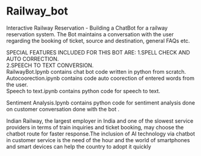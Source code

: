 # Railway_bot
Interactive Railway Reservation -  Building a ChatBot for a railway reservation system. The Bot   maintains a conversation with the user regarding the booking of ticket, source and destination, general FAQs etc. 


SPECIAL FEATURES INCLUDED FOR THIS BOT ARE:
   1.SPELL CHECK AND AUTO CORRECTION.                                                                                                         
   2.SPEECH TO TEXT CONVERSION.                                                                                                            
RailwayBot.Ipynb contains chat bot code written in python from scratch.                                                                       
Autocoorection.ipynb contains  code auto coorection of entered words from the user.                                                        
Speech to text.ipynb contains python code for speech to text.

Sentiment Analysis.Ipynb contains python code for sentiment analysis done on customer conversation done with the bot .





Indian Railway, the largest employer in India and one of the slowest service providers in terms of train inquiries and ticket booking, may choose the chatbot route for faster response.The inclusion of AI technology via chatbot in customer service is the need of the hour and the world of smartphones and smart devices can help the country to adopt it quickly
